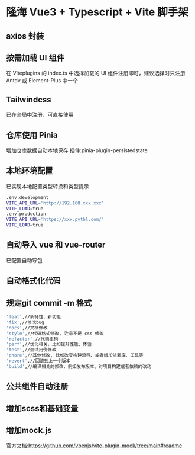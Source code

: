 # 隆海 Vue3 + Typescript + Vite 脚手架

## axios 封装

## 按需加载 UI 组件

在 Viteplugins 的 index.ts 中选择加载的 UI 组件注册即可，建议选择时只注册 Antdv 或 Element-Plus 中一个

## Tailwindcss

已在全局中注册，可直接使用

## 仓库使用 Pinia

增加仓库数据自动本地保存
插件:pinia-plugin-persistedstate

## 本地环境配置

已实现本地配置类型转换和类型提示

```bash
.env.development
VITE_API_URL='http://192.168.xxx.xxx'
VITE_LOAD=true
.env.production
VITE_API_URL='https://xxx.pythl.com/'
VITE_LOAD=true
```

## 自动导入 vue 和 vue-router

已配置自动导包

## 自动格式化代码

## 规定git commit -m 格式

```bash
'feat',//新特性、新功能
'fix',//修改bug
'docs',//文档修改
'style',//代码格式修改, 注意不是 css 修改
'refactor',//代码重构
'perf',//优化相关，比如提升性能、体验
'test',//测试用例修改
'chore',//其他修改, 比如改变构建流程、或者增加依赖库、工具等
'revert',//回滚到上一个版本
'build',//编译相关的修改，例如发布版本、对项目构建或者依赖的改动
```

## 公共组件自动注册

## 增加scss和基础变量

## 增加mock.js

官方文档:https://github.com/vbenjs/vite-plugin-mock/tree/main#readme
